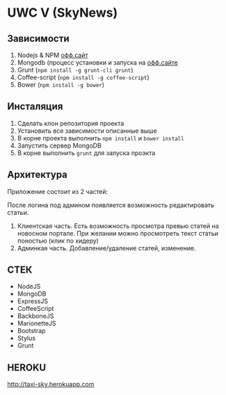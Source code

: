 UWC V (SkyNews)
===============
Зависимости
-----------
1. Nodejs & NPM [офф.сайт](http://nodejs.org/)
2. Mongodb (процесс установки и запуска на [офф.сайте](http://www.mongodb.org/)
3. Grunt (`npm install -g grunt-cli grunt`)
4. Coffee-script (`npm install -g coffee-script`)
5. Bower (`npm install -g bower`)

Инсталяция
----------
1. Сделать клон репозитория проекта
2. Установить все зависимости описанные выше
3. В корне проекта выполнить `npm install` и `bower install`
4. Запустить сервер MongoDB
5. В корне выполнить `grunt` для запуска проэкта

Архитектура
-----------
Приложение состоит из 2 частей:

После логина под админом появляется возможность редактировать статьи.

1. Клиентская часть. Есть возможность просмотра превью статей на новосном портале. При желании можно просмотреть текст статьи поностью (клик по хидеру)
2. Админкая часть. Добавление/удаление статей, изменение.


СТЕК
----

- NodeJS
- MongoDB
- ExpressJS
- CoffeeScript
- BackboneJS
- MarionetteJS
- Bootstrap
- Stylus
- Grunt

HEROKU
------
http://taxi-sky.herokuapp.com
